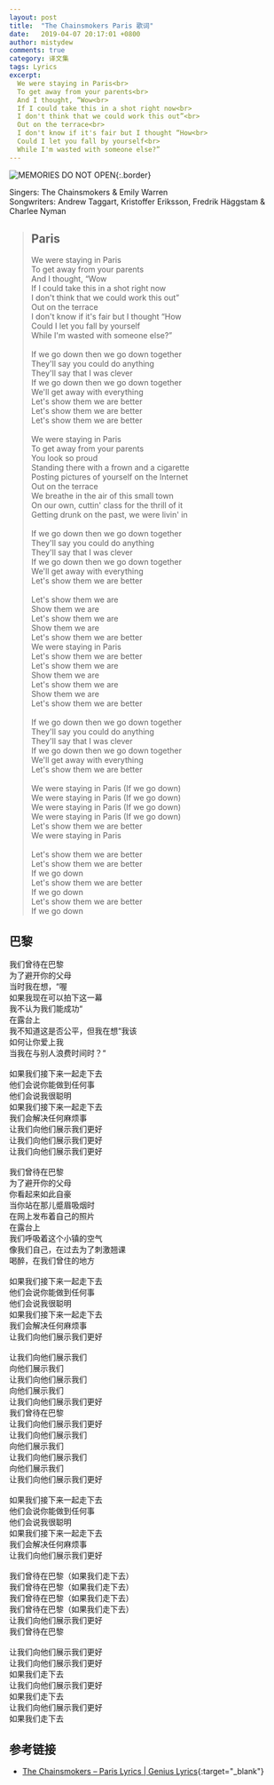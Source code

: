 ```yaml
---
layout: post
title:  "The Chainsmokers Paris 歌词"
date:   2019-04-07 20:17:01 +0800
author: mistydew
comments: true
category: 译文集
tags: Lyrics
excerpt:
  We were staying in Paris<br>
  To get away from your parents<br>
  And I thought, “Wow<br>
  If I could take this in a shot right now<br>
  I don't think that we could work this out”<br>
  Out on the terrace<br>
  I don't know if it's fair but I thought “How<br>
  Could I let you fall by yourself<br>
  While I'm wasted with someone else?”
---
```

![MEMORIES DO NOT OPEN](https://is2-ssl.mzstatic.com/image/thumb/Music111/v4/02/81/16/02811613-b75f-7223-cd91-63448af2ffde/source/600x600bb.jpg){:.border}

Singers: The Chainsmokers & Emily Warren<br>
Songwriters: Andrew Taggart, Kristoffer Eriksson, Fredrik Häggstam & Charlee Nyman

<blockquote class="original">
  <h2>Paris</h2>
  <p>
    We were staying in Paris<br>
    To get away from your parents<br>
    And I thought, “Wow<br>
    If I could take this in a shot right now<br>
    I don't think that we could work this out”<br>
    Out on the terrace<br>
    I don't know if it's fair but I thought “How<br>
    Could I let you fall by yourself<br>
    While I'm wasted with someone else?”<br>
    <br>
    If we go down then we go down together<br>
    They'll say you could do anything<br>
    They'll say that I was clever<br>
    If we go down then we go down together<br>
    We'll get away with everything<br>
    Let's show them we are better<br>
    Let's show them we are better<br>
    Let's show them we are better<br>
    <br>
    We were staying in Paris<br>
    To get away from your parents<br>
    You look so proud<br>
    Standing there with a frown and a cigarette<br>
    Posting pictures of yourself on the Internet<br>
    Out on the terrace<br>
    We breathe in the air of this small town<br>
    On our own, cuttin' class for the thrill of it<br>
    Getting drunk on the past, we were livin' in<br>
    <br>
    If we go down then we go down together<br>
    They'll say you could do anything<br>
    They'll say that I was clever<br>
    If we go down then we go down together<br>
    We'll get away with everything<br>
    Let's show them we are better<br>
    <br>
    Let's show them we are<br>
    Show them we are<br>
    Let's show them we are<br>
    Show them we are<br>
    Let's show them we are better<br>
    We were staying in Paris<br>
    Let's show them we are better<br>
    Let's show them we are<br>
    Show them we are<br>
    Let's show them we are<br>
    Show them we are<br>
    Let's show them we are better<br>
    <br>
    If we go down then we go down together<br>
    They'll say you could do anything<br>
    They'll say that I was clever<br>
    If we go down then we go down together<br>
    We'll get away with everything<br>
    Let's show them we are better<br>
    <br>
    We were staying in Paris (If we go down)<br>
    We were staying in Paris (If we go down)<br>
    We were staying in Paris (If we go down)<br>
    We were staying in Paris (If we go down)<br>
    Let's show them we are better<br>
    We were staying in Paris<br>
    <br>
    Let's show them we are better<br>
    Let's show them we are better<br>
    If we go down<br>
    Let's show them we are better<br>
    If we go down<br>
    Let's show them we are better<br>
    If we go down
  </p>
</blockquote>

<div class="translation">
  <h2>巴黎</h2>
  <p>
    我们曾待在巴黎<br>
    为了避开你的父母<br>
    当时我在想，“喔<br>
    如果我现在可以拍下这一幕<br>
    我不认为我们能成功“<br>
    在露台上<br>
    我不知道这是否公平，但我在想“我该<br>
    如何让你爱上我<br>
    当我在与别人浪费时间时？“<br>
    <br>
    如果我们接下来一起走下去<br>
    他们会说你能做到任何事<br>
    他们会说我很聪明<br>
    如果我们接下来一起走下去<br>
    我们会解决任何麻烦事<br>
    让我们向他们展示我们更好<br>
    让我们向他们展示我们更好<br>
    让我们向他们展示我们更好<br>
    <br>
    我们曾待在巴黎<br>
    为了避开你的父母<br>
    你看起来如此自豪<br>
    当你站在那儿蹙眉吸烟时<br>
    在网上发布着自己的照片<br>
    在露台上<br>
    我们呼吸着这个小镇的空气<br>
    像我们自己，在过去为了刺激翘课<br>
    喝醉，在我们曾住的地方<br>
    <br>
    如果我们接下来一起走下去<br>
    他们会说你能做到任何事<br>
    他们会说我很聪明<br>
    如果我们接下来一起走下去<br>
    我们会解决任何麻烦事<br>
    让我们向他们展示我们更好<br>
    <br>
    让我们向他们展示我们<br>
    向他们展示我们<br>
    让我们向他们展示我们<br>
    向他们展示我们<br>
    让我们向他们展示我们更好<br>
    我们曾待在巴黎<br>
    让我们向他们展示我们更好<br>
    让我们向他们展示我们<br>
    向他们展示我们<br>
    让我们向他们展示我们<br>
    向他们展示我们<br>
    让我们向他们展示我们更好<br>
    <br>
    如果我们接下来一起走下去<br>
    他们会说你能做到任何事<br>
    他们会说我很聪明<br>
    如果我们接下来一起走下去<br>
    我们会解决任何麻烦事<br>
    让我们向他们展示我们更好<br>
    <br>
    我们曾待在巴黎（如果我们走下去）<br>
    我们曾待在巴黎（如果我们走下去）<br>
    我们曾待在巴黎（如果我们走下去）<br>
    我们曾待在巴黎（如果我们走下去）<br>
    让我们向他们展示我们更好<br>
    我们曾待在巴黎<br>
    <br>
    让我们向他们展示我们更好<br>
    让我们向他们展示我们更好<br>
    如果我们走下去<br>
    让我们向他们展示我们更好<br>
    如果我们走下去<br>
    让我们向他们展示我们更好<br>
    如果我们走下去
  </p>
</div>

## 参考链接

* [The Chainsmokers – Paris Lyrics \| Genius Lyrics](https://genius.com/The-chainsmokers-paris-lyrics){:target="_blank"}
